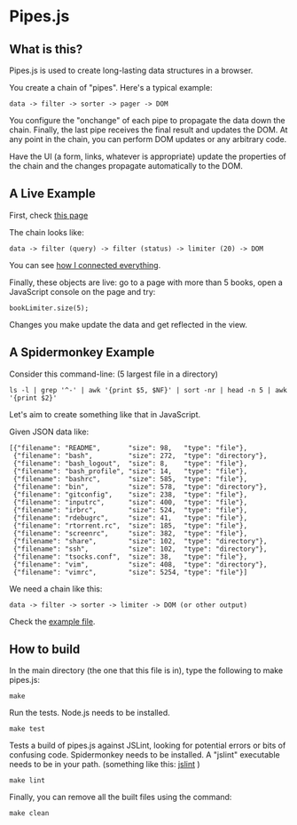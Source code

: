 Pipes.js
================================

What is this?
-----------------------------

Pipes.js is used to create long-lasting data structures in a browser.

You create a chain of "pipes". Here's a typical example:

    data -> filter -> sorter -> pager -> DOM

You configure the "onchange" of each pipe to propagate the data down the chain. Finally, the
last pipe receives the final result and updates the DOM. At any point in the chain, you can
perform DOM updates or any arbitrary code.

Have the UI (a form, links, whatever is appropriate) update the properties of the chain and
the changes propagate automatically to the DOM.



A Live Example
-----------------------------

First, check [this page](http://bookpiles.ca/jonathan/books)

The chain looks like:

    data -> filter (query) -> filter (status) -> limiter (20) -> DOM

You can see [how I connected everything](http://bookpiles.ca/javascripts/ownerships.js).

Finally, these objects are live: go to a page with more than 5 books, open a JavaScript console on the page and try:

    bookLimiter.size(5);

Changes you make update the data and get reflected in the view.



A Spidermonkey Example
-----------------------------

Consider this command-line: (5 largest file in a directory)

    ls -l | grep '^-' | awk '{print $5, $NF}' | sort -nr | head -n 5 | awk '{print $2}'

Let's aim to create something like that in JavaScript.

Given JSON data like:

    [{"filename": "README",       "size": 98,   "type": "file"},
     {"filename": "bash",         "size": 272,  "type": "directory"},
     {"filename": "bash_logout",  "size": 8,    "type": "file"},
     {"filename": "bash_profile", "size": 14,   "type": "file"},
     {"filename": "bashrc",       "size": 585,  "type": "file"},
     {"filename": "bin",          "size": 578,  "type": "directory"},
     {"filename": "gitconfig",    "size": 238,  "type": "file"},
     {"filename": "inputrc",      "size": 400,  "type": "file"},
     {"filename": "irbrc",        "size": 524,  "type": "file"},
     {"filename": "rdebugrc",     "size": 41,   "type": "file"},
     {"filename": "rtorrent.rc",  "size": 185,  "type": "file"},
     {"filename": "screenrc",     "size": 382,  "type": "file"},
     {"filename": "share",        "size": 102,  "type": "directory"},
     {"filename": "ssh",          "size": 102,  "type": "directory"},
     {"filename": "tsocks.conf",  "size": 38,   "type": "file"},
     {"filename": "vim",          "size": 408,  "type": "directory"},
     {"filename": "vimrc",        "size": 5254, "type": "file"}]

We need a chain like this:

    data -> filter -> sorter -> limiter -> DOM (or other output)

Check the [example file](http://github.com/jpalardy/pipes.js/blob/master/examples/files.js).



How to build
-----------------------------

In the main directory (the one that this file is in), type
the following to make pipes.js:

    make

Run the tests. Node.js needs to be installed.

    make test

Tests a build of pipes.js against JSLint, looking for potential
errors or bits of confusing code. Spidermonkey needs to be
installed. A "jslint" executable needs to be in your path.
(something like this:
[jslint](http://github.com/jpalardy/dotfiles/blob/master/bin/jslint)
)

    make lint

Finally, you can remove all the built files using the command:

    make clean

